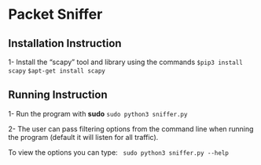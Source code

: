 # Packet Sniffer

## Installation Instruction

1- Install the “scapy” tool and library using the commands
        ```
        $pip3 install scapy
        ```
        ```
        $apt-get install scapy 
        ```  
## Running Instruction
1- Run the program with **sudo**
        ``` sudo python3 sniffer.py ```
    
2- The user can pass filtering options from the command line when running the program (default it will listen for all traffic).
     
  To view the options you can type:
        ``` 
        sudo python3 sniffer.py --help
        ```